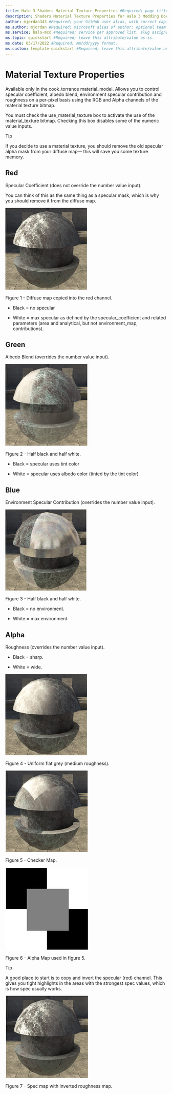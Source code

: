 ```yaml
---
title: Halo 3 Shaders Material Texture Properties #Required; page title is displayed in search results. Include the brand.
description: Shaders Material Texture Properties for Halo 3 Modding Documentation. #Required; article description that is displayed in search results. 
author: mjordan343 #Required; your GitHub user alias, with correct capitalization.
ms.author: mjordan #Required; microsoft alias of author; optional team alias.
ms.service: halo-mcc #Required; service per approved list. slug assigned by ACOM.
ms.topic: quickstart #Required; leave this attribute/value as-is.
ms.date: 03/17/2022 #Required; mm/dd/yyyy format.
ms.custom: template-quickstart #Required; leave this attribute/value as-is.
---
```


# Material Texture Properties

Available only in the cook_torrance material_model. Allows you to control specular coefficient, albedo blend, environment specular contribution and roughness on a per-pixel basis using the RGB and Alpha channels of the material texture bitmap.

You must check the use_material_texture box to activate the use of the material_texture bitmap. Checking this box disables some of the numeric value inputs.

> [!TIP]
> If you decide to use a material texture, you should remove the old specular alpha mask from your diffuse map— this will save you some texture memory.

## Red

Specular Coefficient (does not override the number value input).

You can think of this as the same thing as a specular mask, which is why you should remove it from the diffuse map.

![An object with the specular map using the diffuse map.](./media/H3_Shaders_MatTextureRed.png)

Figure 1 - Diffuse map copied into the red channel.

- Black = no specular

- White = max specular as defined by the specular_coefficient and related parameters (area and analytical, but not environment_map, contributions).

## Green

Albedo Blend (overrides the number value input).

![An object with the specular map using a half black and half white map to show how the tint color impacts the specular.](./media/H3_Shaders_MatTextureGreen.png)

Figure 2 - Half black and half white.

- Black = specular uses tint color

- White = specular uses albedo color (tinted by the tint color)  

## Blue

Environment Specular Contribution (overrides the number value input).

![An object with the specular map using a half black and half white map to show how the environment impacts the specular.](./media/H3_Shaders_MatTextureBlue.png)

Figure 3 - Half black and half white.

- Black = no environment.

- White = max environment.

## Alpha

Roughness (overrides the number value input).

- Black = sharp.

- White = wide.

![An object with the specular map using a uniform flat grey map.](./media/H3_Shaders_MatTextureAlphaGrey.png)

Figure 4 - Uniform flat grey (medium roughness).

![An object with the specular map using a checkerboard map.](./media/H3_Shaders_MatTextureAlphaChecker.png)

Figure 5 - Checker Map.

![An Alpha Map consisting of a black and white checker board pattern with a 50 percent grey square in the center.](./media/H3_Shaders_MatTextureAlphaMap.png)

Figure 6 - Alpha Map used in figure 5.

> [!TIP]
> A good place to start is to copy and invert the specular (red) channel. This gives you tight highlights in the areas with the strongest spec values, which is how spec usually works.

![An object with the specular map using an inverted roughness map.](./media/H3_Shaders_MatTextureRoughness.png)

Figure 7 - Spec map with inverted roughness map.
